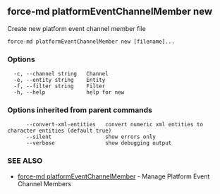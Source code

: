 ## force-md platformEventChannelMember new

Create new platform event channel member file

```
force-md platformEventChannelMember new [filename]...
```

### Options

```
  -c, --channel string   Channel
  -e, --entity string    Entity
  -f, --filter string    Filter
  -h, --help             help for new
```

### Options inherited from parent commands

```
      --convert-xml-entities   convert numeric xml entities to character entities (default true)
      --silent                 show errors only
      --verbose                show debugging output
```

### SEE ALSO

* [force-md platformEventChannelMember](force-md_platformEventChannelMember.md)	 - Manage Platform Event Channel Members

